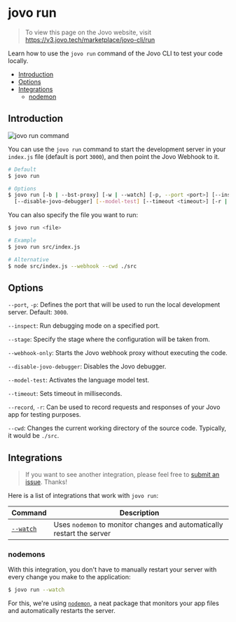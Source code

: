 # jovo run

> To view this page on the Jovo website, visit https://v3.jovo.tech/marketplace/jovo-cli/run

Learn how to use the `jovo run` command of the Jovo CLI to test your code locally.

- [Introduction](#introduction)
- [Options](#options)
- [Integrations](#integrations)
  - [nodemon](#nodemon)

## Introduction

![jovo run command](../img/jovo-run.png 'jovo run command')

You can use the `jovo run` command to start the development server in your `index.js` file (default is port `3000`), and then point the Jovo Webhook to it.

```sh
# Default
$ jovo run

# Options
$ jovo run [-b | --bst-proxy] [-w | --watch] [-p, --port <port>] [--inspect <port>] [--stage <stage>] [--webhook-only]
  [--disable-jovo-debugger] [--model-test] [--timeout <timeout>] [-r | --record <name>]
```

You can also specify the file you want to run:

```sh
$ jovo run <file>

# Example
$ jovo run src/index.js

# Alternative
$ node src/index.js --webhook --cwd ./src
```

## Options

`--port`, `-p`: Defines the port that will be used to run the local development server. Default: `3000`.

`--inspect`: Run debugging mode on a specified port.

`--stage`: Specify the stage where the configuration will be taken from.

`--webhook-only`: Starts the Jovo webhook proxy without executing the code.

`--disable-jovo-debugger`: Disables the Jovo debugger.

`--model-test`: Activates the language model test.

`--timeout`: Sets timeout in milliseconds.

`--record`, `-r`: Can be used to record requests and responses of your Jovo app for testing purposes.

`--cwd`: Changes the current working directory of the source code. Typically, it would be `./src`.

## Integrations

> If you want to see another integration, please feel free to [submit an issue](https://github.com/jovotech/jovo-cli/issues). Thanks!

Here is a list of integrations that work with `jovo run`:

| Command             | Description                                                            |
| ------------------- | ---------------------------------------------------------------------- |
| [`--watch`](#watch) | Uses `nodemon` to monitor changes and automatically restart the server |

### nodemons

With this integration, you don't have to manually restart your server with every change you make to the application:

```sh
$ jovo run --watch
```

For this, we're using [`nodemon`](https://github.com/remy/nodemon), a neat package that monitors your app files and automatically restarts the server.
